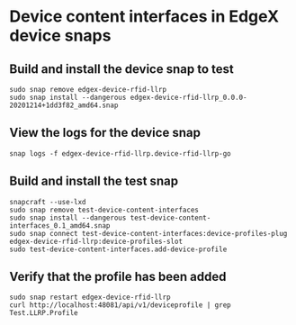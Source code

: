 # Device content interfaces in EdgeX device snaps

## Build and install the device snap to test

```
sudo snap remove edgex-device-rfid-llrp
sudo snap install --dangerous edgex-device-rfid-llrp_0.0.0-20201214+1dd3f82_amd64.snap
```

## View the logs for the device snap

```
snap logs -f edgex-device-rfid-llrp.device-rfid-llrp-go
```

## Build and install the test snap

```
snapcraft --use-lxd
sudo snap remove test-device-content-interfaces
sudo snap install --dangerous test-device-content-interfaces_0.1_amd64.snap
sudo snap connect test-device-content-interfaces:device-profiles-plug edgex-device-rfid-llrp:device-profiles-slot
sudo test-device-content-interfaces.add-device-profile
```

## Verify that the profile has been added

```
sudo snap restart edgex-device-rfid-llrp
curl http://localhost:48081/api/v1/deviceprofile | grep Test.LLRP.Profile
```

